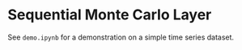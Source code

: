Sequential Monte Carlo Layer
============================

See `demo.ipynb` for a demonstration on a simple time series dataset.

